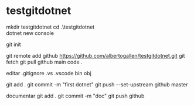 # testgitdotnet

mkdir testgitdotnet
cd .\testgitdotnet\
dotnet new console

git init

git remote add github https://github.com/albertogallen/testgitdotnet.git
git fetch
git pull github main
code .

editar .gitignore
.vs
.vscode
bin
obj

git add .
git commit -m "first dotnet"
git push --set-upstream github master

documentar
git add .
git commit -m "doc"
git push github

